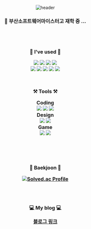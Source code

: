 <div align="center">

![header](https://capsule-render.vercel.app/api?type=waving&color=6ec7f9&height=300&section=header&text=welcome&fontSize=90&animation=fadeIn&fontAlignY=38&desc=Juyoung's%20GitHub%20Profile&descAlignY=51&descAlign=62)
<h3> 🏫 부산소프트웨어마이스터고 재학 중 ...<h3>
  
<br>
<br>

<p><strong>🌱 I've used 🌱</strong></p>
<p>
  <img src="https://img.shields.io/badge/HTML-E34F26?style=flat&logo=HTML5&logoColor=white"/>
  <img src="https://img.shields.io/badge/CSS-1572B6?style=flat&logo=CSS3&logoColor=white"/>
  <img src="https://img.shields.io/badge/Javascript-F7DF1E?style=flat&logo=JavaScript&logoColor=black"/>
  <img src="https://img.shields.io/badge/react-61DAFB?style=flat&logo=react&logoColor=black">
  <br>
  <img src="https://img.shields.io/badge/C++-00599C?style=flat&logo=C%2B%2B&logoColor=white"/>
  <img src="https://img.shields.io/badge/C-A8B9CC?style=flat&logo=C&logoColor=white"/>
  <img src="https://img.shields.io/badge/c%23-%23239120.svg?style=flat&logo=c-sharp&logoColor=white"/>
  <img src="https://img.shields.io/badge/Python-white?style=flat&logo=Python&logoColor=#3776AB"/></a>
  <img src="https://img.shields.io/badge/MySQL-4479A1?style=flat&logo=MySQL&logoColor=white"/></a>
</p>

<br>

<p><strong>⚒️ Tools ⚒️</strong></p>
<p>
  Coding <br>
  <img src="https://img.shields.io/badge/Git-blue?style=flat&logo=Git&logoColor=F05032"/></a>
  <img src="https://img.shields.io/badge/GitHub-gray?style=flat&logo=GitHub&logoColor=black"/></a>
  <img src="https://img.shields.io/badge/Visual%20Studio%20Code-007ACC?style=flat&logo=Visual%20Studio%20Code&logoColor=white"/>
  <br>
  Design <br>
  <img src="https://img.shields.io/badge/Figma-F24E1E?style=flat&logo=Figma&logoColor=white"/>
  <img src="https://img.shields.io/badge/Adobe-FF0000?style=flat&logo=Adobe&logoColor=white">
  <br>
  Game <br>
  <img src="https://img.shields.io/badge/Visual%20Studio-5C2D91?style=flat&logo=Visual%20Studio&logoColor=white"/>
  <img src="https://img.shields.io/badge/Unity-FAFAFA.svg?&style=flat&logo=flat&logoColor=black"/></a>
  <br>
</p>

<br>
<br>
<br>

<p><strong>📒 Baekjoon 📕</strong></p>

[![Solved.ac Profile](http://mazassumnida.wtf/api/v2/generate_badge?boj=sjy010208)](https://solved.ac/sjy010208/) 

<br>
<br>

<p><strong>💻 My blog 💻</strong></p>

[블로그 링크](https://velog.io/@sjy1410)


